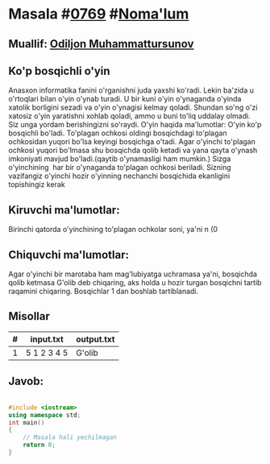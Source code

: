 
<h1>Masala #<a href="https://robocontest.uz/tasks/0769">0769</a> #<a href="https://robocontest.uz/tasks?category=1">Noma'lum</a></h1>
<h2> Muallif: <a href="https://robocontest.uz/profile/kamilov">Odiljon Muhammattursunov</a></h2>
<h2>Ko'p bosqichli o'yin</h2>
<p>Anasxon informatika fanini o'rganishni juda yaxshi ko'radi. Lekin ba'zida u o'rtoqlari bilan o'yin o'ynab turadi. U bir kuni o'yin o'ynaganda o'yinda xatolik borligini sezadi va o'yin o'ynagisi kelmay qoladi. Shundan so'ng o'zi xatosiz o'yin yaratishni xohlab qoladi, ammo u buni to'liq uddalay olmadi. Siz unga yordam berishingizni so'raydi.
O'yin haqida ma'lumotlar:
O'yin ko'p bosqichli bo'ladi. To'plagan ochkosi oldingi bosqichdagi to'plagan ochkosidan yuqori bo'lsa keyingi bosqichga o'tadi. Agar o'yinchi to'plagan ochkosi yuqori bo'lmasa shu bosqichda qolib ketadi va yana qayta o'ynash imkoniyati mavjud bo'ladi.(qaytib o'ynamasligi ham mumkin.)
Sizga o'yinchining  har bir o'ynaganda to'plagan ochkosi beriladi. Sizning vazifangiz o'yinchi hozir o'yinning nechanchi bosqichida ekanligini topishingiz kerak</p>
<h2>Kiruvchi ma'lumotlar:</h2>
<p>Birinchi qatorda o'yinchining to'plagan ochkolar soni, ya'ni n (0<n<105)ikkinchi qatorda uning to'plagan ochkolari beriladi. (0<ai<105)</p>
<h2>Chiquvchi ma'lumotlar:</h2>
<p>Agar o'yinchi bir marotaba ham mag'lubiyatga uchramasa ya'ni, bosqichda qolib ketmasa G'olib deb chiqaring, aks holda u hozir turgan bosqichni tartib raqamini chiqaring. Bosqichlar 1 dan boshlab tartiblanadi.</p>
<h2>Misollar</h2>
<table>
    <thead>
        <tr>
            <th>#</th>
            <th>input.txt</th>
            <th>output.txt</th>
        </tr>
    </thead>
    <tbody>
            <tr>
                <td>1</td>
                <td>5
1 2 3 4 5</td>
                <td>G'olib</td>
            </tr>
    </tbody>
    </table>
    
<h2>Javob:</h2>

######
```cpp
#include <iostream>
using namespace std;
int main()
{
    // Masala hali yechilmagan
    return 0;
}
```
